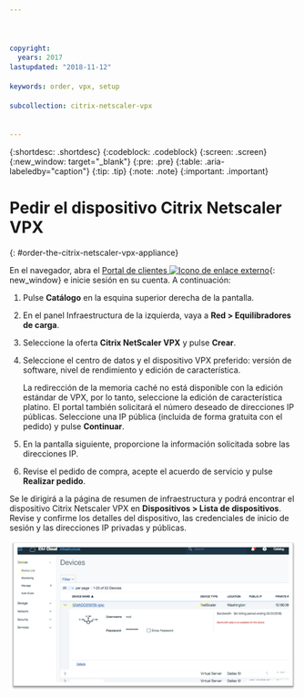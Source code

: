 ```yaml
---



copyright:
  years: 2017
lastupdated: "2018-11-12"

keywords: order, vpx, setup

subcollection: citrix-netscaler-vpx


---
```


{:shortdesc: .shortdesc}
{:codeblock: .codeblock}
{:screen: .screen}
{:new_window: target="_blank"}
{:pre: .pre}
{:table: .aria-labeledby="caption"}
{:tip: .tip}
{:note: .note}
{:important: .important}

# Pedir el dispositivo Citrix Netscaler VPX
{: #order-the-citrix-netscaler-vpx-appliance}

En el navegador, abra el [Portal de clientes ![Icono de enlace externo](../../icons/launch-glyph.svg "Icono de enlace externo")](https://control.softlayer.com/){: new_window} e inicie sesión en su cuenta. A continuación:

1. Pulse **Catálogo** en la esquina superior derecha de la pantalla.
2. En el panel Infraestructura de la izquierda, vaya a **Red > Equilibradores de carga**.
3. Seleccione la oferta **Citrix NetScaler VPX** y pulse **Crear**.
4. Seleccione el centro de datos y el dispositivo VPX preferido: versión de software, nivel de rendimiento y edición de característica.

	La redirección de la memoria caché no está disponible con la edición estándar de VPX, por lo tanto, seleccione la edición de característica platino. El portal también solicitará el número deseado de direcciones IP públicas. Seleccione una IP pública (incluida de forma gratuita con el pedido) y pulse **Continuar**.

5. En la pantalla siguiente, proporcione la información solicitada sobre las direcciones IP.
6. Revise el pedido de compra, acepte el acuerdo de servicio y pulse **Realizar pedido**.

Se le dirigirá a la página de resumen de infraestructura y podrá encontrar el dispositivo Citrix Netscaler VPX en **Dispositivos > Lista de dispositivos**. Revise y confirme los detalles del dispositivo, las credenciales de inicio de sesión y las direcciones IP privadas y públicas.

  <img src="images/fp3.png" alt="dibujo" style="width: 600px;"/>
